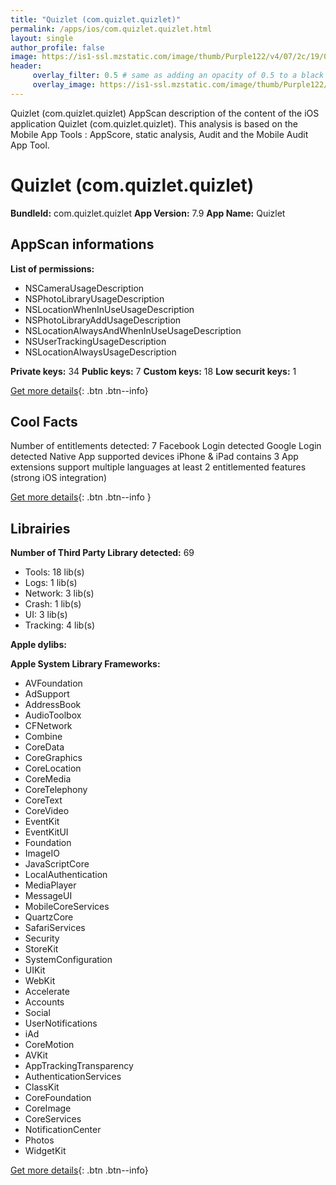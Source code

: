 ```yaml
---
title: "Quizlet (com.quizlet.quizlet)"
permalink: /apps/ios/com.quizlet.quizlet.html
layout: single
author_profile: false
image: https://is1-ssl.mzstatic.com/image/thumb/Purple122/v4/07/2c/19/072c1946-737b-832e-7de4-c39ba31da56c/AppIcon-production-0-1x_U007emarketing-0-10-0-0-85-220.png/512x512bb.jpg
header: 
     overlay_filter: 0.5 # same as adding an opacity of 0.5 to a black background
     overlay_image: https://is1-ssl.mzstatic.com/image/thumb/Purple122/v4/07/2c/19/072c1946-737b-832e-7de4-c39ba31da56c/AppIcon-production-0-1x_U007emarketing-0-10-0-0-85-220.png/512x512bb.jpg
---
```

Quizlet (com.quizlet.quizlet) AppScan description of the content of the iOS application Quizlet (com.quizlet.quizlet). This analysis is based on the Mobile App Tools : AppScore, static analysis, Audit and the Mobile Audit App Tool.

# Quizlet (com.quizlet.quizlet)

**BundleId:** com.quizlet.quizlet
**App Version:** 7.9
**App Name:** Quizlet


## AppScan informations 

**List of permissions:** 
- NSCameraUsageDescription
- NSPhotoLibraryUsageDescription
- NSLocationWhenInUseUsageDescription
- NSPhotoLibraryAddUsageDescription
- NSLocationAlwaysAndWhenInUseUsageDescription
- NSUserTrackingUsageDescription
- NSLocationAlwaysUsageDescription
  
  
**Private keys:** 34
**Public keys:** 7
**Custom keys:** 18
**Low securit keys:** 1
  
[Get more details](/pricing.html){: .btn .btn--info}

## Cool Facts

Number of entitlements detected: 7
Facebook Login detected
Google Login detected
Native App
supported devices iPhone & iPad
contains 3 App extensions
support multiple languages
at least 2 entitlemented features (strong iOS integration)
  
[Get more details](/pricing.html){: .btn .btn--info }

## Librairies 
**Number of Third Party Library detected:** 69
- Tools: 18 lib(s)
- Logs: 1 lib(s)
- Network: 3 lib(s)
- Crash: 1 lib(s)
- UI: 3 lib(s)
- Tracking: 4 lib(s)


**Apple dylibs:**


**Apple System Library Frameworks:**
- AVFoundation
- AdSupport
- AddressBook
- AudioToolbox
- CFNetwork
- Combine
- CoreData
- CoreGraphics
- CoreLocation
- CoreMedia
- CoreTelephony
- CoreText
- CoreVideo
- EventKit
- EventKitUI
- Foundation
- ImageIO
- JavaScriptCore
- LocalAuthentication
- MediaPlayer
- MessageUI
- MobileCoreServices
- QuartzCore
- SafariServices
- Security
- StoreKit
- SystemConfiguration
- UIKit
- WebKit
- Accelerate
- Accounts
- Social
- UserNotifications
- iAd
- CoreMotion
- AVKit
- AppTrackingTransparency
- AuthenticationServices
- ClassKit
- CoreFoundation
- CoreImage
- CoreServices
- NotificationCenter
- Photos
- WidgetKit


  
[Get more details](/pricing.html){: .btn .btn--info}

